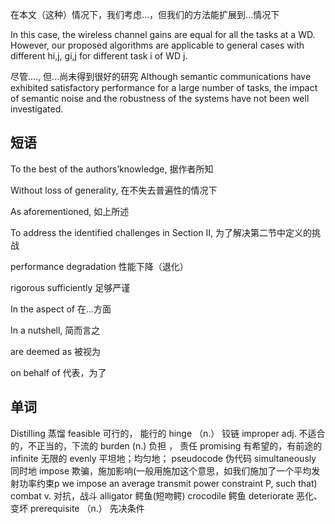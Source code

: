  在本文（这种）情况下，我们考虑...，但我们的方法能扩展到...情况下

In this case, the wireless channel gains are equal for all the tasks at a WD. 
However, our proposed algorithms are applicable to general cases with different hi,j, gi,j for different task i of WD j.

尽管...., 但...尚未得到很好的研究
Although semantic communications have exhibited satisfactory performance for a large number of
tasks, the impact of semantic noise and the robustness of the systems have not been well investigated.

## 短语

To the best of the authors’knowledge,  据作者所知

Without loss of generality, 在不失去普遍性的情况下

As aforementioned, 如上所述

To address the identified challenges in Section II, 为了解决第二节中定义的挑战

performance degradation 性能下降（退化）

rigorous sufficiently 足够严谨

In the aspect of 在...方面

In a nutshell, 简而言之

are deemed as 被视为

on behalf of 代表，为了

## 单词

Distilling 蒸馏
feasible 可行的， 能行的
hinge  （n.） 铰链
improper adj. 不适合的，不正当的，下流的
burden (n.) 负担 ， 责任
promising 有希望的，有前途的
infinite 无限的
evenly 平坦地；均匀地；
pseudocode 伪代码
simultaneously 同时地
impose 欺骗，施加影响(一般用施加这个意思，如我们施加了一个平均发射功率约束p
we impose an average transmit power constraint P, such that)
combat  v. 对抗，战斗
alligator 鳄鱼(短吻鳄) crocodile 鳄鱼
deteriorate 恶化、变坏
prerequisite （n.） 先决条件